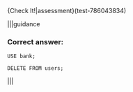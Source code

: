 {Check It!|assessment}(test-786043834)

|||guidance

### Correct answer:

`USE bank;`

`DELETE FROM users;`

|||